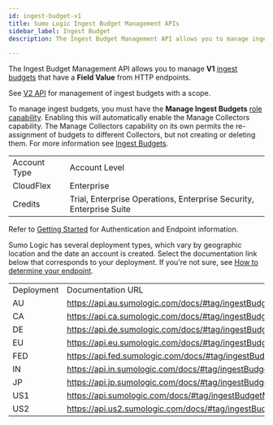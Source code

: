 ```yaml
---
id: ingest-budget-v1
title: Sumo Logic Ingest Budget Management APIs
sidebar_label: Ingest Budget
description: The Ingest Budget Management API allows you to manage ingest budgets from HTTP endpoints.

---
```


The Ingest Budget Management API allows you to manage **V1** [ingest budgets](https://help.sumologic.com/Manage/Ingestion-and-Volume/Ingest_Budgets) that have a **Field Value** from HTTP endpoints.

See [V2 API](/docs/api/Ingest_Budget_Management_API_V2) for management of ingest budgets with a scope.

To manage ingest budgets, you must have the **Manage Ingest Budgets** [role capability](/docs/manage/users-and-roles/roles/role-capabilities). Enabling this will automatically enable the Manage Collectors capability. The Manage Collectors capability on its own permits the re-assignment of budgets to different Collectors, but not creating or deleting them. For more information see [Ingest Budgets](https://help.sumologic.com/Manage/Ingestion-and-Volume/Ingest_Budgets).

<table>
  <tr>
   <td>Account Type
   </td>
   <td>Account Level
   </td>
  </tr>
  <tr>
   <td>CloudFlex
   </td>
   <td>Enterprise
   </td>
  </tr>
  <tr>
   <td>Credits
   </td>
   <td>Trial, Enterprise Operations, Enterprise Security, Enterprise Suite
   </td>
  </tr>
</table>



Refer to [Getting Started](docs/api/index.md) for Authentication and Endpoint information.

Sumo Logic has several deployment types, which vary by geographic location and the date an account is created. Select the documentation link below that corresponds to your deployment. If you're not sure, see [How to determine your endpoint](/docs/api/getting-started#which-endpoint-should-i-should-use).


<table>
  <tr>
   <td>Deployment
   </td>
   <td>Documentation URL
   </td>
  </tr>
  <tr>
   <td>AU
   </td>
   <td><a href="https://api.au.sumologic.com/docs/#tag/ingestBudgetManagementV1">https://api.au.sumologic.com/docs/#tag/ingestBudgetManagementV1</a>
   </td>
  </tr>
  <tr>
   <td>CA
   </td>
   <td><a href="https://api.ca.sumologic.com/docs/#tag/ingestBudgetManagementV1">https://api.ca.sumologic.com/docs/#tag/ingestBudgetManagementV1</a>
   </td>
  </tr>
  <tr>
   <td>DE
   </td>
   <td><a href="https://api.de.sumologic.com/docs/#tag/ingestBudgetManagementV1">https://api.de.sumologic.com/docs/#tag/ingestBudgetManagementV1</a>
   </td>
  </tr>
  <tr>
   <td>EU
   </td>
   <td><a href="https://api.eu.sumologic.com/docs/#tag/ingestBudgetManagementV1">https://api.eu.sumologic.com/docs/#tag/ingestBudgetManagementV1</a>
   </td>
  </tr>
  <tr>
   <td>FED
   </td>
   <td><a href="https://api.fed.sumologic.com/docs/#tag/ingestBudgetManagementV1">https://api.fed.sumologic.com/docs/#tag/ingestBudgetManagementV1</a>
   </td>
  </tr>
  <tr>
   <td>IN
   </td>
   <td><a href="https://api.in.sumologic.com/docs/#tag/ingestBudgetManagementV1">https://api.in.sumologic.com/docs/#tag/ingestBudgetManagementV1</a>
   </td>
  </tr>
  <tr>
   <td>JP
   </td>
   <td><a href="https://api.jp.sumologic.com/docs/#tag/ingestBudgetManagementV1">https://api.jp.sumologic.com/docs/#tag/ingestBudgetManagementV1</a>
   </td>
  </tr>
  <tr>
   <td>US1
   </td>
   <td><a href="https://api.sumologic.com/docs/#tag/ingestBudgetManagementV1">https://api.sumologic.com/docs/#tag/ingestBudgetManagementV1</a>
   </td>
  </tr>
  <tr>
   <td>US2
   </td>
   <td><a href="https://api.us2.sumologic.com/docs/#tag/ingestBudgetManagementV1">https://api.us2.sumologic.com/docs/#tag/ingestBudgetManagementV1</a>
   </td>
  </tr>
</table>
